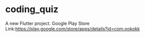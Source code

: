 # coding_quiz

A new Flutter project.
Google Play Store Link:https://play.google.com/store/apps/details?id=com.ookokk

